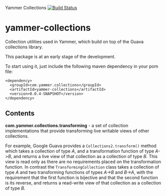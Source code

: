 Yammer Collections [![Build Status](https://travis-ci.org/yammer/yammer-collections.png)](https://travis-ci.org/yammer/yammer-collections)

yammer-collections
==================

Collection utilities used in Yammer, which build on top of the Guava collections library.

This package is at an early stage of the development.

To start using it, just include the following maven dependency in your pom file:

    <dependency>
      <groupId>com.yammer.collections</groupId>
      <artifactId>yammer-collections</artifactId>
      <version>0.0.4-SNAPSHOT</version>
    </dependency>

Contents
--------

**com.yammer.collections.transforming** - a set of collection implementations that provide transforming live writable views of other collections.

For example, Google Guava provides a `Collections2.transform()` method which takes a collection of type *A*, and a transformation function of type *A->B*,
and returns a live view of that collection as a collection of type *B*. This view is read only as there are no requirements placed on the transformation
function. In contrast the `TransformingCollection` class takes a collection of type *A* and two transforming functions of types *A->B* and *B->A*,
with the requirement that the first function is bijective and that the second function is its reverse, and returns a read-write view of that collection as a
collection of type *B*.

